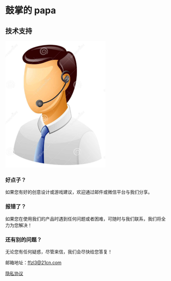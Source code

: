 # 鼓掌的 papa

## 技术支持

 ![image](https://github.com/ffzl3/imyfd/raw/master/call_man.png)

### 好点子？

如果您有好的创意设计或游戏建议，欢迎通过邮件或微信平台与我们分享。

### 报错了？

如果您在使用我们的产品时遇到任何问题或者困难，可随时与我们联系，我们将全力为您解决！

### 还有别的问题？

无论您有任何疑惑，尽管来信，我们会尽快给您答复！

邮箱地址：ffzl3@21cn.com

[隐私协议](https://raw.githubusercontent.com/ffzl3/imyfd/master/privacy.cmd)
